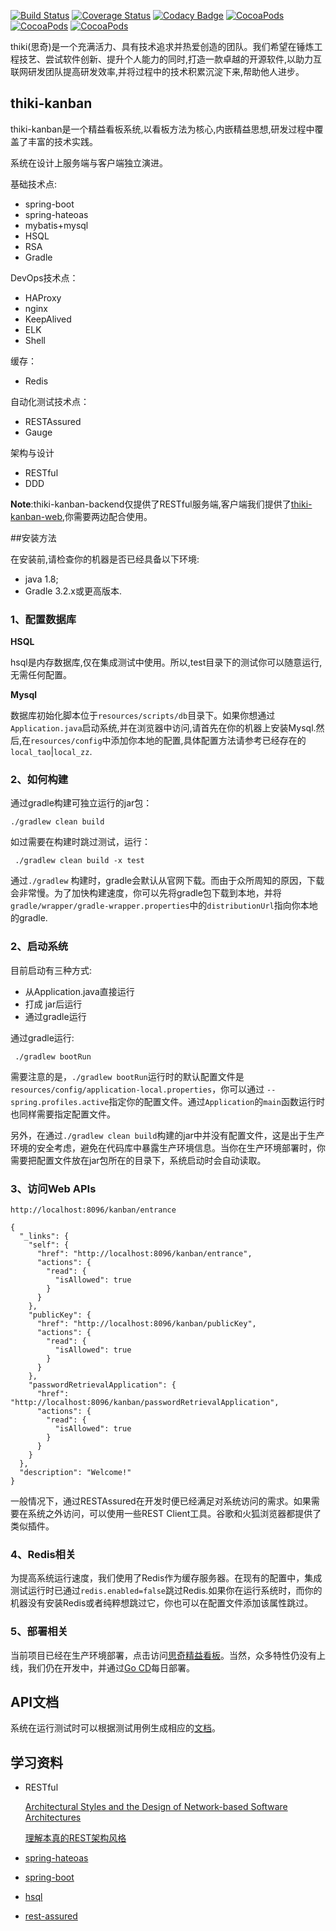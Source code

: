 
[![Build Status](http://img.shields.io/travis/thiki-org/thiki-kanban-backend/go.svg?style=flat-square)](https://travis-ci.org/thiki-org/thiki-kanban-backend)
[![Coverage Status](http://img.shields.io/coveralls/thiki-org/thiki-kanban-backend/go.svg?style=flat-square)](https://coveralls.io/r/thiki-org/thiki-kanban-backend?branch=go)
[![Codacy Badge](https://img.shields.io/codacy/grade/096aad581d3b44f6bde20ab37862512e/go.svg?style=flat-square)](https://www.codacy.com/app/btao-cn/thiki-kanban-backend?utm_source=github.com&amp;utm_medium=referral&amp;utm_content=thiki-org/thiki-kanban-backend&amp;utm_campaign=Badge_Grade)
[![CocoaPods](https://img.shields.io/badge/文档-API-green.svg?style=flat-square)](https://github.com/thiki-org/thiki-kanban-backend/blob/go/src/test/resources/APIDocument.md)
[![CocoaPods](https://img.shields.io/badge/博客-blog-ff69b4.svg?style=flat-square)](http://blog.thiki.org/)
[![CocoaPods](https://img.shields.io/badge/%E5%AE%98%E7%BD%91-WebSite-ff69b4.svg?style=flat-square)](http://www.thiki.org/)

thiki(思奇)是一个充满活力、具有技术追求并热爱创造的团队。我们希望在锤炼工程技艺、尝试软件创新、提升个人能力的同时,打造一款卓越的开源软件,以助力互联网研发团队提高研发效率,并将过程中的技术积累沉淀下来,帮助他人进步。

## thiki-kanban

thiki-kanban是一个精益看板系统,以看板方法为核心,内嵌精益思想,研发过程中覆盖了丰富的技术实践。

系统在设计上服务端与客户端独立演进。

基础技术点:

* spring-boot
* spring-hateoas
* mybatis+mysql
* HSQL
* RSA
* Gradle

DevOps技术点：

* HAProxy
* nginx
* KeepAlived
* ELK
* Shell

缓存：

* Redis

自动化测试技术点：

* RESTAssured
* Gauge

架构与设计

* RESTful
* DDD

**Note**:thiki-kanban-backend仅提供了RESTful服务端,客户端我们提供了[thiki-kanban-web](https://github.com/thiki-org/thiki-kanban-web),你需要两边配合使用。

##安装方法 

在安装前,请检查你的机器是否已经具备以下环境:  

* java 1.8;
* Gradle 3.2.x或更高版本.


### 1、配置数据库

**HSQL**

hsql是内存数据库,仅在集成测试中使用。所以,test目录下的测试你可以随意运行,无需任何配置。

**Mysql**

数据库初始化脚本位于`resources/scripts/db`目录下。如果你想通过`Application.java`启动系统,并在浏览器中访问,请首先在你的机器上安装Mysql.然后,在`resources/config`中添加你本地的配置,具体配置方法请参考已经存在的`local_tao`|`local_zz`.

### 2、如何构建
通过gradle构建可独立运行的jar包：
```
./gradlew clean build
```

如过需要在构建时跳过测试，运行：

```
 ./gradlew clean build -x test
```

通过`./gradlew` 构建时，gradle会默认从官网下载。而由于众所周知的原因，下载会非常慢。为了加快构建速度，你可以先将gradle包下载到本地，并将`gradle/wrapper/gradle-wrapper.properties`中的`distributionUrl`指向你本地的gradle.

### 2、启动系统

目前启动有三种方式:

* 从Application.java直接运行
* 打成 jar后运行
* 通过gradle运行

通过gradle运行:

```
 ./gradlew bootRun
```

需要注意的是，`./gradlew bootRun`运行时的默认配置文件是`resources/config/application-local.properties`，你可以通过 `--spring.profiles.active`指定你的配置文件。通过`Application`的`main`函数运行时也同样需要指定配置文件。

另外，在通过`./gradlew clean build`构建的jar中并没有配置文件，这是出于生产环境的安全考虑，避免在代码库中暴露生产环境信息。当你在生产环境部署时，你需要把配置文件放在jar包所在的目录下，系统启动时会自动读取。

### 3、访问Web APIs

```
http://localhost:8096/kanban/entrance
 
{
  "_links": {
    "self": {
      "href": "http://localhost:8096/kanban/entrance",
      "actions": {
        "read": {
          "isAllowed": true
        }
      }
    },
    "publicKey": {
      "href": "http://localhost:8096/kanban/publicKey",
      "actions": {
        "read": {
          "isAllowed": true
        }
      }
    },
    "passwordRetrievalApplication": {
      "href": "http://localhost:8096/kanban/passwordRetrievalApplication",
      "actions": {
        "read": {
          "isAllowed": true
        }
      }
    }
  },
  "description": "Welcome!"
}
```

一般情况下，通过RESTAssured在开发时便已经满足对系统访问的需求。如果需要在系统之外访问，可以使用一些REST Client工具。谷歌和火狐浏览器都提供了类似插件。

### 4、Redis相关

为提高系统运行速度，我们使用了Redis作为缓存服务器。在现有的配置中，集成测试运行时已通过`redis.enabled=false`跳过Redis.如果你在运行系统时，而你的机器没有安装Redis或者纯粹想跳过它，你也可以在配置文件添加该属性跳过。

### 5、部署相关

当前项目已经在生产环境部署，点击访问[思奇精益看板](http://www.thiki.org)。当然，众多特性仍没有上线，我们仍在开发中，并通过[Go CD](https://www.go.cd)每日部署。

## API文档

系统在运行测试时可以根据测试用例生成相应的[文档](https://github.com/thiki-org/thiki-kanban-backend/blob/go/src/test/resources/APIDocument.md)。

## 学习资料

* RESTful

    [Architectural Styles and the Design of Network-based Software Architectures](https://www.ics.uci.edu/~fielding/pubs/dissertation/top.htm)
    
    [理解本真的REST架构风格](http://www.infoq.com/cn/articles/understanding-restful-style)

* [spring-hateoas](http://projects.spring.io/spring-hateoas/)

* [spring-boot](http://projects.spring.io/spring-boot/)

* [hsql](http://hsqldb.org)

* [rest-assured](https://github.com/rest-assured/rest-assured)

    





